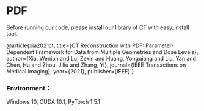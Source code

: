 # PDF

Before running our code, please install our library of CT with easy_install tool.

@article{xia2021ct,
  title={CT Reconstruction with PDF: Parameter-Dependent Framework for Data from Multiple Geometries and Dose Levels},
  author={Xia, Wenjun and Lu, Zexin and Huang, Yongqiang and Liu, Yan and Chen, Hu and Zhou, Jiliu and Zhang, Yi},
  journal={IEEE Transactions on Medical Imaging},
  year={2021},
  publisher={IEEE}
}

### Environment：
Windows 10, CUDA 10.1, PyTorch 1.5.1

